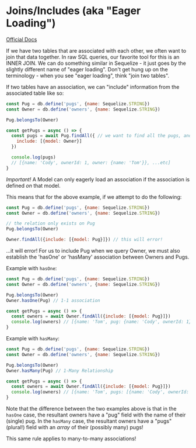 # Joins/Includes (aka "Eager Loading")
[Official Docs](http://docs.sequelizejs.com/manual/tutorial/models-usage.html#eager-loading)

If we have two tables that are associated with each other, we often want to join that data together. In raw SQL queries, our favorite tool for this is an INNER JOIN. We can do something similar in Sequelize - it just goes by the slightly different name of "eager loading". Don't get hung up on the terminology - when you see "eager loading", think "join two tables".

If two tables have an association, we can "include" information from the associated table like so:

```js
const Pug = db.define('pugs', {name: Sequelize.STRING})
const Owner = db.define('owners', {name: Sequelize.STRING})

Pug.belongsTo(Owner)

const getPugs = async () => {
  const pugs = await Pug.findAll({ // we want to find all the pugs, and include their owners
    include: [{model: Owner}]
  })

  console.log(pugs)
  // [{name: 'Cody', ownerId: 1, owner: {name: 'Tom'}}, ...etc]
}
```

*Important!* A Model can only eagerly load an association if the association is defined *on* that model.

This means that for the above example, if we attempt to do the following:

```js
const Pug = db.define('pugs', {name: Sequelize.STRING})
const Owner = db.define('owners', {name: Sequelize.STRING})

// the relation only exists on Pug
Pug.belongsTo(Owner)

Owner.findAll({include: [{model: Pug}]}) // this will error!
```

...it will error! For us to include Pug when we query Owner, we must also establish the 'hasOne' or 'hasMany' association between Owners and Pugs.

Example with `hasOne`:

```javascript
const Pug = db.define('pugs', {name: Sequelize.STRING})
const Owner = db.define('owners', {name: Sequelize.STRING})

Pug.belongsTo(Owner)
Owner.hasOne(Pug) // 1-1 association

const getPugs = async () => {
  const owners = await Owner.findAll({include: [{model: Pug}]})
  console.log(owners) // [{name: 'Tom', pug: {name: 'Cody', ownerId: 1}}]
}
```

Example with `hasMany`:

```javascript
const Pug = db.define('pugs', {name: Sequelize.STRING})
const Owner = db.define('owners', {name: Sequelize.STRING})

Pug.belongsTo(Owner)
Owner.hasMany(Pug) // 1-Many Relationship

const getPugs = async () => {
  const owners = await Owner.findAll({include: [{model: Pug}]})
  console.log(owners) // [{name: 'Tom', pugs: [{name: 'Cody', ownerId: 1}]}]
}
```

Note that the difference between the two examples above is that in the `hasOne` case, the resultant owners have a "pug" field with the name of their (single) pug. In the `hasMany` case, the resultant owners have a "pugs" (plural!) field with an _array_ of their (possibly many) pugs!

This same rule applies to many-to-many associations!
